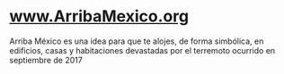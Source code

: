 # www.ArribaMexico.org
Arriba México es una idea para que te alojes, de forma simbólica, en edificios, casas y habitaciones devastadas por el terremoto ocurrido en septiembre de 2017
